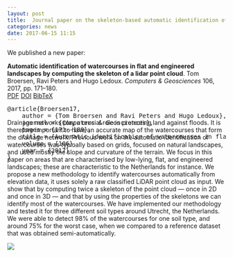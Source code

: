 ```yaml
---
layout: post
title:  Journal paper on the skeleton-based automatic identification of warercourses from LiDAR point clouds
categories: news
date: 2017-06-15 11:15
---
```


We published a new paper:

<div class="filteredelement"><strong>Automatic identification of watercourses in flat and engineered landscapes by computing the skeleton of a lidar point cloud</strong>. Tom Broersen, Ravi Peters and Hugo Ledoux. <em>Computers &amp; Geosciences</em> 106, 2017, pp. 171–180. <br> <a href="https://3d.bk.tudelft.nl/rypeters/pdfs/Broersen17.pdf"><i class="fa fa-file-pdf-o"></i> PDF</a> <a href="https://doi.org/10.1016/j.cageo.2017.06.003"><i class="fa fa-external-link"></i> DOI</a> <a href="#bibBroersen17" data-toggle="collapse" class="collapsed" aria-expanded="false"><i class="fa fa-caret-square-o-down"></i> BibTeX</a><div id="bibBroersen17" class="collapse" tabindex="-1" aria-expanded="false" style="height: 0px;"><pre class="bibtex">@article{Broersen17,
	author = {Tom Broersen and Ravi Peters and Hugo Ledoux},
	journal = {Computers &amp; Geosciences},
	pages = {171--180},
	title = {Automatic identification of watercourses in flat and engineered landscapes by computing the skeleton of a LiDAR point cloud},
	volume = {106},
	year = {2017}
}</pre></div></div>

<br/>

Drainage networks play a crucial role in protecting land against floods. It is therefore important to have an accurate map of the watercourses that form the drainage network. Previous work on the automatic identification of watercourses was typically based on grids, focused on natural landscapes, and used mostly the slope and curvature of the terrain. We focus in this paper on areas that are characterised by low-lying, flat, and engineered landscapes; these are characteristic to the Netherlands for instance. We propose a new methodology to identify watercourses automatically from elevation data, it uses solely a raw classified LiDAR point cloud as input. We show that by computing twice a skeleton of the point cloud — once in 2D and once in 3D — and that by using the properties of the skeletons we can identify most of the watercourses. We have implemented our methodology and tested it for three different soil types around Utrecht, the Netherlands. We were able to detect 98% of the watercourses for one soil type, and around 75% for the worst case, when we compared to a reference dataset that was obtained semi-automatically.<br/>

<img src="{{ site.baseurl }}/img/2017/diagram_3D_skeleton.png"/><br/>
